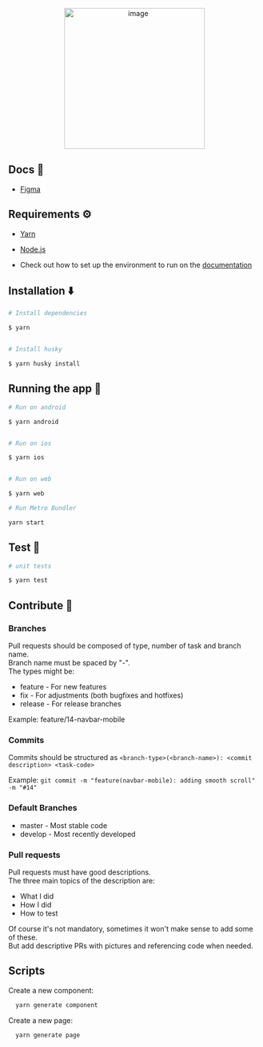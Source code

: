 <p align="center">
  <img width="281" alt="image" src="https://user-images.githubusercontent.com/62320484/231023702-7e9327fc-909d-4498-b155-0f80c083ae98.png">
</p>  

## Docs 📄

- [Figma](https://www.figma.com/file/4yDelrBXMqqdBQaIGmgEvV/Design-Process?node-id=0-1&t=HrGj2hXGYcIaDeDG-0)
  

## Requirements ⚙️

- [Yarn](https://yarnpkg.com/)

- [Node.js](https://nodejs.org/en/)

- Check out how to set up the environment to run on the [documentation](https://reactnative.dev/docs/getting-started)

## Installation ⬇️

```bash
# Install dependencies

$ yarn


# Install husky

$ yarn husky install

```

  

## Running the app 🏃


```bash
# Run on android

$ yarn android


# Run on ios

$ yarn ios


# Run on web

$ yarn web

# Run Metro Bundler

yarn start

```

  

  

## Test 🧪
```bash
# unit tests

$ yarn test
```

## Contribute 🤝
### Branches

Pull requests should be composed of type, number of task and branch name.\
Branch name must be spaced by "-".\
The types might be:
- feature - For new features
- fix - For adjustments (both bugfixes and hotfixes)
- release - For release branches

Example: feature/14-navbar-mobile

### Commits
Commits should be structured as `<branch-type>(<branch-name>): <commit description> <task-code>`

Example: `git commit -m "feature(navbar-mobile): adding smooth scroll" -m "#14"`

### Default Branches
- master - Most stable code
- develop - Most recently developed

### Pull requests
Pull requests must have good descriptions.\
The three main topics of the description are:
- What I did
- How I did
- How to test

Of course it's not mandatory, sometimes it won't make sense to add some of these.\
But add descriptive PRs with pictures and referencing code when needed.


## Scripts 

Create a new component:
```bash
  yarn generate component
```

Create a new page:
```bash 
  yarn generate page
```
